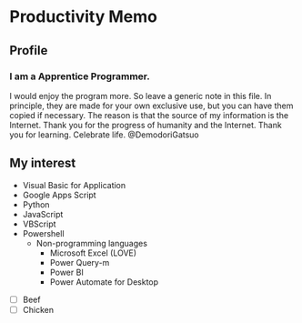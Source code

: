 # Productivity Memo
## Profile
### I am a Apprentice Programmer.
I would enjoy the program more.
So leave a generic note in this file.
In principle, they are made for your own exclusive use, but you can have them copied if necessary.
The reason is that the source of my information is the Internet.
Thank you for the progress of humanity and the Internet.
Thank you for learning. Celebrate life.
@DemodoriGatsuo

## My interest
* Visual Basic for Application
* Google Apps Script
* Python
* JavaScript
* VBScript
* Powershell
    * Non-programming languages
        * Microsoft Excel (LOVE)
        * Power Query-m
        * Power BI
        * Power Automate for Desktop

- [ ] Beef
- [ ] Chicken
